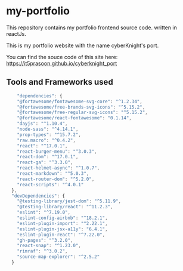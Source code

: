 # my-portfolio
This repository contains my portfolio frontend source code. written in reactJs.

This is my portfolio website with the name cyberKnight's port.<br> 

You can find the souce code of this site here: <br>
https://it5prasoon.github.io/cyberknight_port


<h2>Tools and Frameworks used</h2>

```javascript
    "dependencies": {
    "@fortawesome/fontawesome-svg-core": "^1.2.34",
    "@fortawesome/free-brands-svg-icons": "^5.15.2",
    "@fortawesome/free-regular-svg-icons": "^5.15.2",
    "@fortawesome/react-fontawesome": "0.1.14",
    "dayjs": "^1.10.4",
    "node-sass": "^4.14.1",
    "prop-types": "^15.7.2",
    "raw.macro": "^0.4.2",
    "react": "^17.0.1",
    "react-burger-menu": "^3.0.3",
    "react-dom": "^17.0.1",
    "react-ga": "^3.3.0",
    "react-helmet-async": "^1.0.7",
    "react-markdown": "^5.0.3",
    "react-router-dom": "^5.2.0",
    "react-scripts": "^4.0.1"
  },
  "devDependencies": {
    "@testing-library/jest-dom": "^5.11.9",
    "@testing-library/react": "^11.2.3",
    "eslint": "^7.19.0",
    "eslint-config-airbnb": "^18.2.1",
    "eslint-plugin-import": "^2.22.1",
    "eslint-plugin-jsx-a11y": "6.4.1",
    "eslint-plugin-react": "^7.22.0",
    "gh-pages": "^3.2.0",
    "react-snap": "^1.23.0",
    "rimraf": "^3.0.2",
    "source-map-explorer": "^2.5.2"
  }
```
